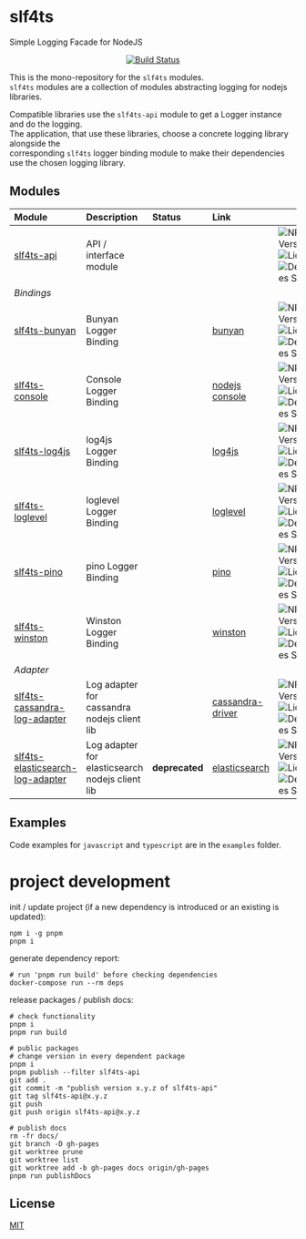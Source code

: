 # slf4ts

Simple Logging Facade for NodeJS

<p align="center">
    <a href="https://travis-ci.org/rstiller/slf4ts">
        <img src="http://img.shields.io/travis/rstiller/slf4ts/master.svg" alt="Build Status">
    </a>
</p>

This is the mono-repository for the `slf4ts` modules.  
`slf4ts` modules are a collection of modules abstracting logging for nodejs libraries.  


Compatible libraries use the `slf4ts-api` module to get a Logger instance and do the logging.  
The application, that use these libraries, choose a concrete logging library alongside the  
corresponding `slf4ts` logger binding module to make their dependencies use the chosen logging library.

## Modules

| Module | Description | Status | Link |  |
| :--- | :--- | :--- | :--- | :--- |
| [slf4ts-api](packages/slf4ts-api) | API / interface module |  |  | ![NPM Version](https://img.shields.io/npm/v/slf4ts-api.svg) ![License](https://img.shields.io/npm/l/slf4ts-api.svg) ![Dependencies Status](https://img.shields.io/david/rstiller/slf4ts-api.svg) |
| <i>Bindings</i> |  |  |  |  |
| [slf4ts-bunyan](packages/slf4ts-bunyan) | Bunyan Logger Binding |  | [bunyan](https://github.com/trentm/node-bunyan#readme) | ![NPM Version](https://img.shields.io/npm/v/slf4ts-bunyan.svg) ![License](https://img.shields.io/npm/l/slf4ts-bunyan.svg) ![Dependencies Status](https://img.shields.io/david/rstiller/slf4ts-bunyan.svg) |
| [slf4ts-console](packages/slf4ts-console) | Console Logger Binding |  | [nodejs console](https://nodejs.org/api/console.html) | ![NPM Version](https://img.shields.io/npm/v/slf4ts-console.svg) ![License](https://img.shields.io/npm/l/slf4ts-console.svg) ![Dependencies Status](https://img.shields.io/david/rstiller/slf4ts-console.svg) |
| [slf4ts-log4js](packages/slf4ts-log4js) | log4js Logger Binding |  | [log4js](https://log4js-node.github.io/log4js-node/) | ![NPM Version](https://img.shields.io/npm/v/slf4ts-log4js.svg) ![License](https://img.shields.io/npm/l/slf4ts-log4js.svg) ![Dependencies Status](https://img.shields.io/david/rstiller/slf4ts-log4js.svg) |
| [slf4ts-loglevel](packages/slf4ts-loglevel) | loglevel Logger Binding |  | [loglevel](https://github.com/pimterry/loglevel) | ![NPM Version](https://img.shields.io/npm/v/slf4ts-loglevel.svg) ![License](https://img.shields.io/npm/l/slf4ts-loglevel.svg) ![Dependencies Status](https://img.shields.io/david/rstiller/slf4ts-loglevel.svg) |
| [slf4ts-pino](packages/slf4ts-pino) | pino Logger Binding |  | [pino](https://getpino.io/#/) | ![NPM Version](https://img.shields.io/npm/v/slf4ts-pino.svg) ![License](https://img.shields.io/npm/l/slf4ts-pino.svg) ![Dependencies Status](https://img.shields.io/david/rstiller/slf4ts-pino.svg) |
| [slf4ts-winston](packages/slf4ts-winston) | Winston Logger Binding |  | [winston](https://github.com/winstonjs/winston) | ![NPM Version](https://img.shields.io/npm/v/slf4ts-winston.svg) ![License](https://img.shields.io/npm/l/slf4ts-winston.svg) ![Dependencies Status](https://img.shields.io/david/rstiller/slf4ts-winston.svg) |
| <i>Adapter</i> |  |  |  |  |
| [slf4ts-cassandra-log-adapter](packages/slf4ts-cassandra-log-adapter) | Log adapter for cassandra nodejs client lib |  | [cassandra-driver](https://github.com/datastax/nodejs-driver) | ![NPM Version](https://img.shields.io/npm/v/slf4ts-cassandra-log-adapter.svg) ![License](https://img.shields.io/npm/l/slf4ts-cassandra-log-adapter.svg) ![Dependencies Status](https://img.shields.io/david/rstiller/slf4ts-cassandra-log-adapter.svg) |
| [slf4ts-elasticsearch-log-adapter](packages/slf4ts-elasticsearch-log-adapter) | Log adapter for elasticsearch nodejs client lib | <b>deprecated</b> | [elasticsearch](https://github.com/elastic/elasticsearch-js) | ![NPM Version](https://img.shields.io/npm/v/slf4ts-elasticsearch-log-adapter.svg) ![License](https://img.shields.io/npm/l/slf4ts-elasticsearch-log-adapter.svg) ![Dependencies Status](https://img.shields.io/david/rstiller/slf4ts-elasticsearch-log-adapter.svg) |

## Examples

Code examples for `javascript` and `typescript` are in the `examples` folder.  

# project development

init / update project (if a new dependency is introduced or an existing is updated):  

    npm i -g pnpm
    pnpm i

generate dependency report:  

    # run 'pnpm run build' before checking dependencies
    docker-compose run --rm deps

release packages / publish docs:  

    # check functionality
    pnpm i
    pnpm run build

    # public packages
    # change version in every dependent package
    pnpm i
    pnpm publish --filter slf4ts-api
    git add .
    git commit -m "publish version x.y.z of slf4ts-api"
    git tag slf4ts-api@x.y.z
    git push
    git push origin slf4ts-api@x.y.z

    # publish docs
    rm -fr docs/
    git branch -D gh-pages
    git worktree prune
    git worktree list
    git worktree add -b gh-pages docs origin/gh-pages
    pnpm run publishDocs

## License

[MIT](https://www.opensource.org/licenses/mit-license.php)
